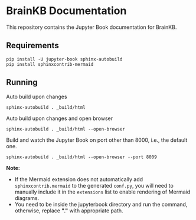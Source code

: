 # BrainKB Documentation

This repository contains the Jupyter Book documentation for BrainKB.

## Requirements

```
pip install -U jupyter-book sphinx-autobuild
pip install sphinxcontrib-mermaid
```

## Running

Auto build upon changes

```
sphinx-autobuild . _build/html
```

Auto build upon changes and open browser

```
sphinx-autobuild . _build/html --open-browser
```


Build and watch the Jupyter Book on port other than 8000, i.e., the default one.

```
sphinx-autobuild . _build/html --open-browser --port 8009  
```

**Note:** 
- If the Mermaid extension does not automatically add `sphinxcontrib.mermaid` to the generated `conf.py`, you will need to manually include it in the `extensions` list to enable rendering of Mermaid diagrams.
- You need to be inside the jupyterbook directory and run the command, otherwise, replace **"."** with appropriate path.

